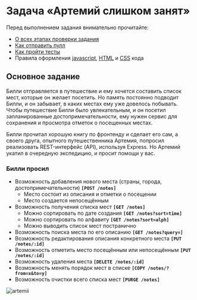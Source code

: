 # Задача «Артемий слишком занят»

Перед выполнением задания внимательно прочитайте:

- [О всех этапах проверки задания](https://github.com/urfu-2017/guides/blob/master/workflow/overall.md)
- [Как отправить пулл](https://github.com/urfu-2017/guides/blob/master/workflow/pull.md)
- [Как пройти тесты](https://github.com/urfu-2017/guides/blob/master/workflow/test.md)
- Правила оформления [javascript](https://github.com/urfu-2017/guides/blob/master/codestyle/js.md), [HTML](https://github.com/urfu-2017/guides/blob/master/codestyle/html.md) и [CSS](https://github.com/urfu-2017/guides/blob/master/codestyle/css.md) кода

## Основное задание
Билли отправляется в путешествие и ему хочется составить список мест,
которые он желает посетить. Но память постоянно подводит Билли,
и он забывает, в каких местах ему уже довелось побывать. Чтобы путешествие Билли было
увлекательным, и он посетил запланированные достопримечательности, ему нужен сервис для сохранения и просмотра отметок о посещенных местах.

Билли прочитал хорошую книгу по фронтенду и сделает его сам,
а своего друга, опытного путешественника Артемия, попросил реализовать REST-интерфейс (API), используя Express.
Но Артемий укатил в очередную экспедицию, и просит помощи у вас.

### Билли просил
- Возможность добавления нового места (страны, города, достопримечательности) **`[POST /notes]`**
    - Место состоит из описания и отметки о посещении
    - Место создается непосещённым
- Возможность получения списка мест                                            **`[GET /notes]`**
    - Можно сортировать по дате создания                                       **`[GET /notes?sort=time]`**
    - Можно сортировать по алфавиту                                            **`[GET /notes?sort=alph]`**
    - Можно выводить список мест постранично
- Возможность поиска места по его описанию                                  **`[GET /notes?query=]`**
- Возможность редактирования описания конкретного места                     **`[PUT /notes/:id]`**
- Возможность отметить место посещённым или непосещённым                    **`[PUT /notes/:id]`**
- Возможность удаления места                                                **`[DELETE /notes/:id]`**
- Возможность менять порядок мест в списке                                  **`[COPY /notes/?from=x&to=y]`**
- Возможность очистки всего списка мест                                     **`[PURGE /notes]`**

![artemii](https://user-images.githubusercontent.com/8963033/37154087-b5f1ed76-2300-11e8-81b7-0a8700bc5f57.png)
